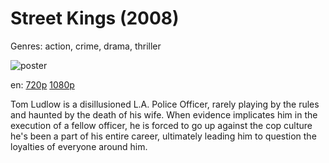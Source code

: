 # Street Kings (2008)

Genres: action, crime, drama, thriller

![poster](http://image.tmdb.org/t/p/w500/2h2mThLae2QZLprtovKXRBgMM1E.jpg)

en:
  [720p](magnet:?xt=urn:btih:6B1A45DE8819FC10F1C25E7508095858CB079BB9&tr=udp://glotorrents.pw:6969/announce&tr=udp://tracker.opentrackr.org:1337/announce&tr=udp://torrent.gresille.org:80/announce&tr=udp://tracker.openbittorrent.com:80&tr=udp://tracker.coppersurfer.tk:6969&tr=udp://tracker.leechers-paradise.org:6969&tr=udp://p4p.arenabg.ch:1337&tr=udp://tracker.internetwarriors.net:1337)
  [1080p](magnet:?xt=urn:btih:E00154F8DBA38AC0446569D43975A0BFE620F597&tr=udp://glotorrents.pw:6969/announce&tr=udp://tracker.opentrackr.org:1337/announce&tr=udp://torrent.gresille.org:80/announce&tr=udp://tracker.openbittorrent.com:80&tr=udp://tracker.coppersurfer.tk:6969&tr=udp://tracker.leechers-paradise.org:6969&tr=udp://p4p.arenabg.ch:1337&tr=udp://tracker.internetwarriors.net:1337)
  


Tom Ludlow is a disillusioned L.A. Police Officer, rarely playing by the rules and haunted by the death of his wife. When evidence implicates him in the execution of a fellow officer, he is forced to go up against the cop culture he's been a part of his entire career, ultimately leading him to question the loyalties of everyone around him.